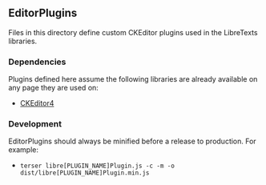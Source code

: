 ## EditorPlugins

Files in this directory define custom CKEditor plugins used in the LibreTexts libraries.

### Dependencies
Plugins defined here assume the following libraries are already available on any page they are used on:
* [CKEditor4](https://ckeditor.com/ckeditor-4/)

### Development
EditorPlugins should always be minified before a release to production. For example:
* `terser libre[PLUGIN_NAME]Plugin.js -c -m -o dist/libre[PLUGIN_NAME]Plugin.min.js`
